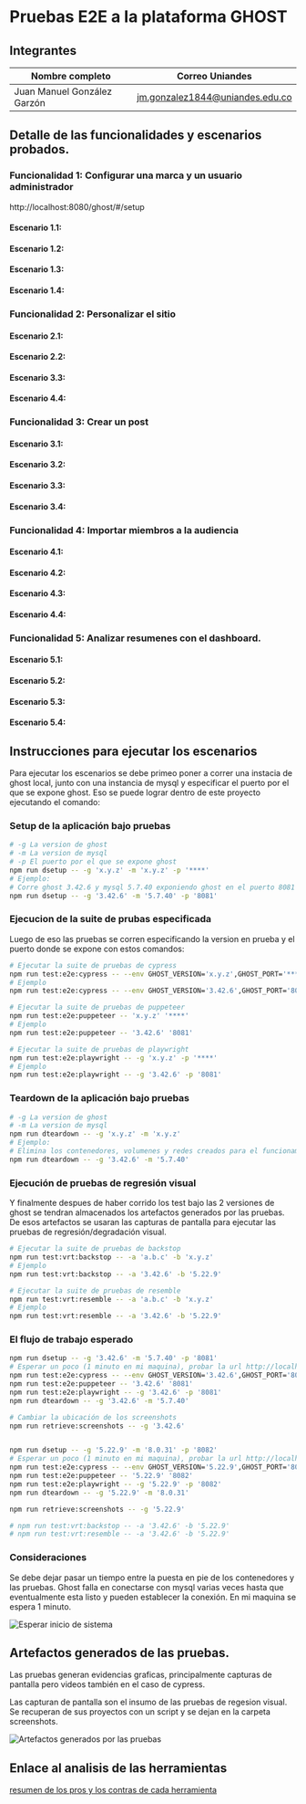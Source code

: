 # Pruebas E2E a la plataforma GHOST

## Integrantes

| Nombre completo             | Correo Uniandes                 |
| --------------------------- | ------------------------------- |
| Juan Manuel González Garzón | jm.gonzalez1844@uniandes.edu.co |

## Detalle de las funcionalidades y escenarios probados.

### Funcionalidad 1: Configurar una marca y un usuario administrador

http://localhost:8080/ghost/#/setup

#### Escenario 1.1:

#### Escenario 1.2:

#### Escenario 1.3:

#### Escenario 1.4:

### Funcionalidad 2: Personalizar el sitio

#### Escenario 2.1:

#### Escenario 2.2:

#### Escenario 3.3:

#### Escenario 4.4:

### Funcionalidad 3: Crear un post

#### Escenario 3.1:

#### Escenario 3.2:

#### Escenario 3.3:

#### Escenario 3.4:

### Funcionalidad 4: Importar miembros a la audiencia

#### Escenario 4.1:

#### Escenario 4.2:

#### Escenario 4.3:

#### Escenario 4.4:

### Funcionalidad 5: Analizar resumenes con el dashboard.

#### Escenario 5.1:

#### Escenario 5.2:

#### Escenario 5.3:

#### Escenario 5.4:

## Instrucciones para ejecutar los escenarios

Para ejecutar los escenarios se debe primeo poner a correr una instacia de ghost local, junto con una instancia de mysql y especificar el puerto por el que se expone ghost.
Eso se puede lograr dentro de este proyecto ejecutando el comando:

### Setup de la aplicación bajo pruebas

```bash
# -g La version de ghost
# -m La version de mysql
# -p El puerto por el que se expone ghost
npm run dsetup -- -g 'x.y.z' -m 'x.y.z' -p '****'
# Ejemplo:
# Corre ghost 3.42.6 y mysql 5.7.40 exponiendo ghost en el puerto 8081
npm run dsetup -- -g '3.42.6' -m '5.7.40' -p '8081'
```

### Ejecucion de la suite de prubas especificada

Luego de eso las pruebas se corren especificando la version en prueba y el puerto donde se expone con estos comandos:

```bash
# Ejecutar la suite de pruebas de cypress
npm run test:e2e:cypress -- --env GHOST_VERSION='x.y.z',GHOST_PORT='****'
# Ejemplo
npm run test:e2e:cypress -- --env GHOST_VERSION='3.42.6',GHOST_PORT='8081'

# Ejecutar la suite de pruebas de puppeteer
npm run test:e2e:puppeteer -- 'x.y.z' '****'
# Ejemplo
npm run test:e2e:puppeteer -- '3.42.6' '8081'

# Ejecutar la suite de pruebas de playwright
npm run test:e2e:playwright -- -g 'x.y.z' -p '****'
# Ejemplo
npm run test:e2e:playwright -- -g '3.42.6' -p '8081'
```

### Teardown de la aplicación bajo pruebas

```bash
# -g La version de ghost
# -m La version de mysql
npm run dteardown -- -g 'x.y.z' -m 'x.y.z'
# Ejemplo:
# Elimina los contenedores, volumenes y redes creados para el funcionamiento de ghost 3.42.6 y mysql 5.7.40
npm run dteardown -- -g '3.42.6' -m '5.7.40'
```

### Ejecución de pruebas de regresión visual

Y finalmente despues de haber corrido los test bajo las 2 versiones de ghost se tendran almacenados los artefactos generados por las pruebas.
De esos artefactos se usaran las capturas de pantalla para ejecutar las pruebas de regresión/degradación visual.

```bash
# Ejecutar la suite de pruebas de backstop
npm run test:vrt:backstop -- -a 'a.b.c' -b 'x.y.z'
# Ejemplo
npm run test:vrt:backstop -- -a '3.42.6' -b '5.22.9'

# Ejecutar la suite de pruebas de resemble
npm run test:vrt:resemble -- -a 'a.b.c' -b 'x.y.z'
# Ejemplo
npm run test:vrt:resemble -- -a '3.42.6' -b '5.22.9'
```

### El flujo de trabajo esperado

```bash
npm run dsetup -- -g '3.42.6' -m '5.7.40' -p '8081'
# Esperar un poco (1 minuto en mi maquina), probar la url http://localhost:8081
npm run test:e2e:cypress -- --env GHOST_VERSION='3.42.6',GHOST_PORT='8081'
npm run test:e2e:puppeteer -- '3.42.6' '8081'
npm run test:e2e:playwright -- -g '3.42.6' -p '8081'
npm run dteardown -- -g '3.42.6' -m '5.7.40'

# Cambiar la ubicación de los screenshots
npm run retrieve:screenshots -- -g '3.42.6'


npm run dsetup -- -g '5.22.9' -m '8.0.31' -p '8082'
# Esperar un poco (1 minuto en mi maquina), probar la url http://localhost:8082
npm run test:e2e:cypress -- --env GHOST_VERSION='5.22.9',GHOST_PORT='8082'
npm run test:e2e:puppeteer -- '5.22.9' '8082'
npm run test:e2e:playwright -- -g '5.22.9' -p '8082'
npm run dteardown -- -g '5.22.9' -m '8.0.31'

npm run retrieve:screenshots -- -g '5.22.9'

# npm run test:vrt:backstop -- -a '3.42.6' -b '5.22.9'
# npm run test:vrt:resemble -- -a '3.42.6' -b '5.22.9'
```

### Consideraciones

Se debe dejar pasar un tiempo entre la puesta en pie de los contenedores y las pruebas. Ghost falla en conectarse con mysql varias veces hasta que eventualmente esta listo y pueden establecer la conexión. En mi maquina se espera 1 minuto.

![Esperar inicio de sistema](./docs/images/evidencia-esperar-inicio-de-sistema.png)

## Artefactos generados de las pruebas.

Las pruebas generan evidencias graficas, principalmente capturas de pantalla pero videos también en el caso de cypress.

Las capturan de pantalla son el insumo de las pruebas de regesion visual. Se recuperan de sus proyectos con un script y se dejan en la carpeta screenshots.

![Artefactos generados por las pruebas](./docs/images/artefactos-generados-por-las-pruebas.png)

## Enlace al analisis de las herramientas

[resumen de los pros y los contras de cada herramienta](https://github.com/juanmanuelgg/pruebas-e2e-ghost/wiki/Resumen-de-los-pros-y-los-contras-de-cada-herramienta)
